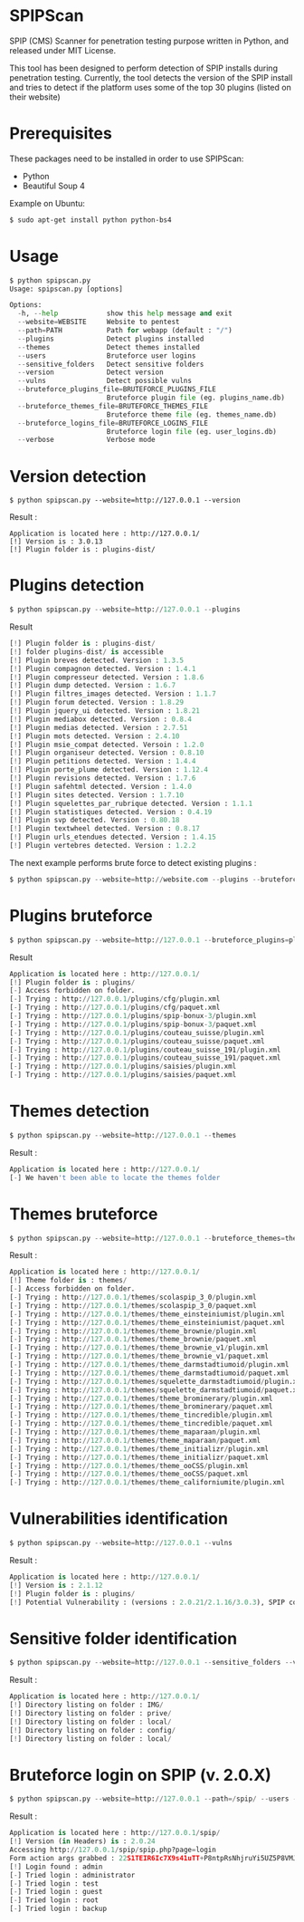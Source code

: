 SPIPScan
========

SPIP (CMS) Scanner for penetration testing purpose written in Python, and released under MIT License.

This tool has been designed to perform detection of SPIP installs during penetration testing. 
Currently, the tool detects the version of the SPIP install and tries to detect if the platform uses some of the top 30 plugins (listed on their website)

Prerequisites
========
These packages need to be installed in order to use SPIPScan:

 * Python
 * Beautiful Soup 4

Example on Ubuntu:

```bash
$ sudo apt-get install python python-bs4
```

Usage
========

```python
$ python spipscan.py 
Usage: spipscan.py [options]

Options:
  -h, --help            show this help message and exit
  --website=WEBSITE     Website to pentest
  --path=PATH           Path for webapp (default : "/")
  --plugins             Detect plugins installed
  --themes              Detect themes installed
  --users               Bruteforce user logins
  --sensitive_folders   Detect sensitive folders
  --version             Detect version
  --vulns               Detect possible vulns
  --bruteforce_plugins_file=BRUTEFORCE_PLUGINS_FILE
                        Bruteforce plugin file (eg. plugins_name.db)
  --bruteforce_themes_file=BRUTEFORCE_THEMES_FILE
                        Bruteforce theme file (eg. themes_name.db)
  --bruteforce_logins_file=BRUTEFORCE_LOGINS_FILE
                        Bruteforce login file (eg. user_logins.db)
  --verbose             Verbose mode
```

                        

Version detection
========
```
$ python spipscan.py --website=http://127.0.0.1 --version
```

Result : <br />
```
Application is located here : http://127.0.0.1/
[!] Version is : 3.0.13
[!] Plugin folder is : plugins-dist/
```



Plugins detection
========
```python
$ python spipscan.py --website=http://127.0.0.1 --plugins
```

Result <br />
```python
[!] Plugin folder is : plugins-dist/
[!] folder plugins-dist/ is accessible
[!] Plugin breves detected. Version : 1.3.5
[!] Plugin compagnon detected. Version : 1.4.1
[!] Plugin compresseur detected. Version : 1.8.6
[!] Plugin dump detected. Version : 1.6.7
[!] Plugin filtres_images detected. Version : 1.1.7
[!] Plugin forum detected. Version : 1.8.29
[!] Plugin jquery_ui detected. Version : 1.8.21
[!] Plugin mediabox detected. Version : 0.8.4
[!] Plugin medias detected. Version : 2.7.51
[!] Plugin mots detected. Version : 2.4.10
[!] Plugin msie_compat detected. Versoin : 1.2.0
[!] Plugin organiseur detected. Version : 0.8.10
[!] Plugin petitions detected. Version : 1.4.4
[!] Plugin porte_plume detected. Version : 1.12.4
[!] Plugin revisions detected. Version : 1.7.6
[!] Plugin safehtml detected. Version : 1.4.0
[!] Plugin sites detected. Version : 1.7.10
[!] Plugin squelettes_par_rubrique detected. Version : 1.1.1
[!] Plugin statistiques detected. Version : 0.4.19
[!] Plugin svp detected. Version : 0.80.18
[!] Plugin textwheel detected. Version : 0.8.17
[!] Plugin urls_etendues detected. Version : 1.4.15
[!] Plugin vertebres detected. Version : 1.2.2
```


The next example performs brute force to detect existing plugins :

```python
$ python spipscan.py --website=http://website.com --plugins --bruteforce_plugins=plugins_name.db
```


Plugins bruteforce
========
```python
$ python spipscan.py --website=http://127.0.0.1 --bruteforce_plugins=plugins_name.db
```

Result <br />
```python
Application is located here : http://127.0.0.1/
[!] Plugin folder is : plugins/
[-] Access forbidden on folder.
[-] Trying : http://127.0.0.1/plugins/cfg/plugin.xml
[-] Trying : http://127.0.0.1/plugins/cfg/paquet.xml
[-] Trying : http://127.0.0.1/plugins/spip-bonux-3/plugin.xml
[-] Trying : http://127.0.0.1/plugins/spip-bonux-3/paquet.xml
[-] Trying : http://127.0.0.1/plugins/couteau_suisse/plugin.xml
[-] Trying : http://127.0.0.1/plugins/couteau_suisse/paquet.xml
[-] Trying : http://127.0.0.1/plugins/couteau_suisse_191/plugin.xml
[-] Trying : http://127.0.0.1/plugins/couteau_suisse_191/paquet.xml
[-] Trying : http://127.0.0.1/plugins/saisies/plugin.xml
[-] Trying : http://127.0.0.1/plugins/saisies/paquet.xml
```

Themes detection
========
```python
$ python spipscan.py --website=http://127.0.0.1 --themes
```

Result : <br />
```python
Application is located here : http://127.0.0.1/
[-] We haven't been able to locate the themes folder
```


Themes bruteforce
========
```python
$ python spipscan.py --website=http://127.0.0.1 --bruteforce_themes=themes_name.db
```

Result : <br />
```python
Application is located here : http://127.0.0.1/
[!] Theme folder is : themes/
[-] Access forbidden on folder.
[-] Trying : http://127.0.0.1/themes/scolaspip_3_0/plugin.xml
[-] Trying : http://127.0.0.1/themes/scolaspip_3_0/paquet.xml
[-] Trying : http://127.0.0.1/themes/theme_einsteiniumist/plugin.xml
[-] Trying : http://127.0.0.1/themes/theme_einsteiniumist/paquet.xml
[-] Trying : http://127.0.0.1/themes/theme_brownie/plugin.xml
[-] Trying : http://127.0.0.1/themes/theme_brownie/paquet.xml
[-] Trying : http://127.0.0.1/themes/theme_brownie_v1/plugin.xml
[-] Trying : http://127.0.0.1/themes/theme_brownie_v1/paquet.xml
[-] Trying : http://127.0.0.1/themes/theme_darmstadtiumoid/plugin.xml
[-] Trying : http://127.0.0.1/themes/theme_darmstadtiumoid/paquet.xml
[-] Trying : http://127.0.0.1/themes/squelette_darmstadtiumoid/plugin.xml
[-] Trying : http://127.0.0.1/themes/squelette_darmstadtiumoid/paquet.xml
[-] Trying : http://127.0.0.1/themes/theme_brominerary/plugin.xml
[-] Trying : http://127.0.0.1/themes/theme_brominerary/paquet.xml
[-] Trying : http://127.0.0.1/themes/theme_tincredible/plugin.xml
[-] Trying : http://127.0.0.1/themes/theme_tincredible/paquet.xml
[-] Trying : http://127.0.0.1/themes/theme_maparaan/plugin.xml
[-] Trying : http://127.0.0.1/themes/theme_maparaan/paquet.xml
[-] Trying : http://127.0.0.1/themes/theme_initializr/plugin.xml
[-] Trying : http://127.0.0.1/themes/theme_initializr/paquet.xml
[-] Trying : http://127.0.0.1/themes/theme_ooCSS/plugin.xml
[-] Trying : http://127.0.0.1/themes/theme_ooCSS/paquet.xml
[-] Trying : http://127.0.0.1/themes/theme_californiumite/plugin.xml
```

Vulnerabilities identification
========
```python
$ python spipscan.py --website=http://127.0.0.1 --vulns
```

Result : <br />
```python
Application is located here : http://127.0.0.1/
[!] Version is : 2.1.12
[!] Plugin folder is : plugins/
[!] Potential Vulnerability : (versions : 2.0.21/2.1.16/3.0.3), SPIP connect Parameter PHP Injection, details : http://www.exploit-db.com/exploits/27941/
```


Sensitive folder identification
========
```python
$ python spipscan.py --website=http://127.0.0.1 --sensitive_folders --verbose
```

Result : <br />
```python
Application is located here : http://127.0.0.1/
[!] Directory listing on folder : IMG/
[!] Directory listing on folder : prive/
[!] Directory listing on folder : local/
[!] Directory listing on folder : config/
[!] Directory listing on folder : local/
```

Bruteforce login on SPIP (v. 2.0.X)
========
```python
$ python spipscan.py --website=http://127.0.0.1 --path=/spip/ --users --bruteforce_logins_file=user_logins.db --verbose
```

Result : <br />
```python
Application is located here : http://127.0.0.1/spip/
[!] Version (in Headers) is : 2.0.24
Accessing http://127.0.0.1/spip/spip.php?page=login
Form action args grabbed : 22S1TEIR6Ic7X9s41uTT+P8ntpRsNhjruYi5UZ5P8VMJ5VjfgqFrBeoa5+xz/roi9UtxAqw+j7bSTZiHHwjtj/kkOnzorNLXOneOGWXYIgNJI3uZdvq374q8NtT5nL7n56mO4+rJePWrUAhEXw==
[!] Login found : admin
[-] Tried login : administrator
[-] Tried login : test
[-] Tried login : guest
[-] Tried login : root
[-] Tried login : backup
```

